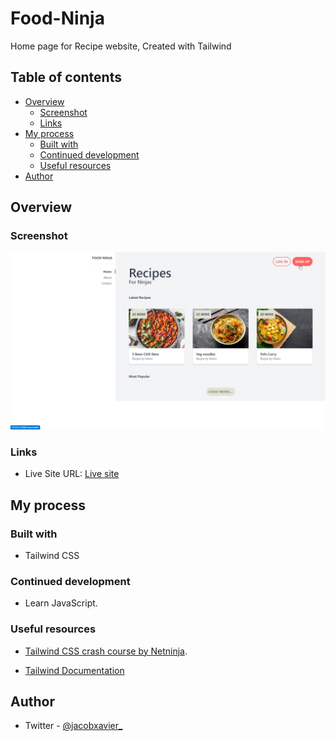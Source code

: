 # Food-Ninja
Home page for Recipe website, Created with Tailwind



## Table of contents

- [Overview](#overview)
  - [Screenshot](#screenshot)
  - [Links](#links)
- [My process](#my-process)
  - [Built with](#built-with)
  - [Continued development](#continued-development)
  - [Useful resources](#useful-resources)
- [Author](#author)



## Overview

### Screenshot

![](images/screenshot.png)


### Links

- Live Site URL: [Live site](https://jacbfrancis.github.io/Food-Ninja/)

## My process

### Built with

- Tailwind CSS


### Continued development

- Learn JavaScript.

### Useful resources


- [Tailwind CSS crash course by Netninja](https://m.youtube.com/playlist?list=PL4cUxeGkcC9gpXORlEHjc5bgnIi5HEGhw).

- [Tailwind Documentation ](https://tailwindcss.com)


## Author

- Twitter - [@jacobxavier_](https://twitter.com/jacobxavier_?t=YdJHQngdQYJVbC7mWspqDg&s=08)

